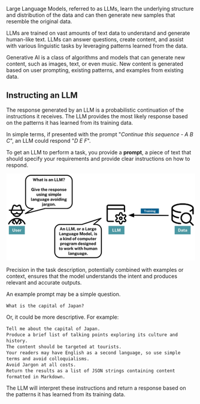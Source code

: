 Large Language Models, referred to as LLMs, learn the underlying structure and distribution of the data and can then generate new samples that resemble the original data.

LLMs are trained on vast amounts of text data to understand and generate human-like text. LLMs can answer questions, create content, and assist with various linguistic tasks by leveraging patterns learned from the data.

Generative AI is a class of algorithms and models that can generate new content, such as images, text, or even music. New content is generated based on user prompting, existing patterns, and examples from existing data.

## Instructing an LLM
The response generated by an LLM is a probabilistic continuation of the instructions it receives. The LLM provides the most likely response based on the patterns it has learned from its training data.

In simple terms, if presented with the prompt "*Continue this sequence - A B C*", an LLM could respond "*D E F*".

To get an LLM to perform a task, you provide a **prompt**, a piece of text that should specify your requirements and provide clear instructions on how to respond.

![llm-interaction](llm-prompt-interaction.svg)


Precision in the task description, potentially combined with examples or context, ensures that the model understands the intent and produces relevant and accurate outputs.

An example prompt may be a simple question.

```
What is the capital of Japan?
```

Or, it could be more descriptive. For example:

```
Tell me about the capital of Japan.
Produce a brief list of talking points exploring its culture and history.
The content should be targeted at tourists.
Your readers may have English as a second language, so use simple terms and avoid colloquialisms.
Avoid Jargon at all costs.
Return the results as a list of JSON strings containing content formatted in Markdown.
```

The LLM will interpret these instructions and return a response based on the patterns it has learned from its training data.